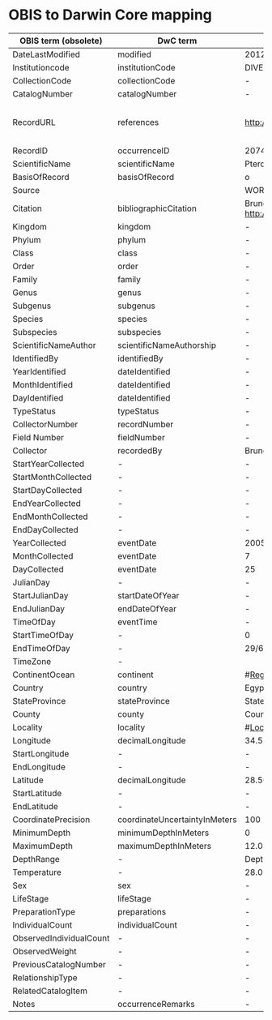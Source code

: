# OBIS to Darwin Core mapping

OBIS term (obsolete) | DwC term | example value | remarks
--- | --- | --- | ---
DateLastModified | modified | 2012-12-05 17:29:50 UTC | 
Institutioncode | institutionCode | DIVEBOARD | 
CollectionCode | collectionCode | - | 
CatalogNumber | catalogNumber | - | 
RecordURL | references | http://www.diveboard.com/bruno.lestrade/DPaanH | should be url of occurrence, not dive
RecordID | occurrenceID | 20745099 | 
ScientificName | scientificName | Pterois | 
BasisOfRecord | basisOfRecord | o | 
Source | | WORMS | 
Citation | bibliographicCitation | Bruno Lestrade 2005-07-25 through Diveboard : http://www.diveboard.com | 
Kingdom | kingdom | - | 
Phylum | phylum | - | 
Class | class | - | 
Order | order | - | 
Family | family | - | 
Genus | genus | - | 
Subgenus | subgenus | - | 
Species | species | - | 
Subspecies | subspecies | - | 
ScientificNameAuthor | scientificNameAuthorship | - | 
IdentifiedBy | identifiedBy | - | 
YearIdentified | dateIdentified | - | 
MonthIdentified | dateIdentified | - | 
DayIdentified | dateIdentified | - | 
TypeStatus | typeStatus | - | 
CollectorNumber | recordNumber | - | 
Field Number | fieldNumber | - | 
Collector | recordedBy | Bruno Lestrade - Diveboard | 
StartYearCollected | - | - | 
StartMonthCollected | - | - |  
StartDayCollected | - | - | 
EndYearCollected | - | - | 
EndMonthCollected | - | - | 
EndDayCollected | - | - | 
YearCollected | eventDate | 2005 | 
MonthCollected | eventDate | 7 | 
DayCollected | eventDate | 25 | 
JulianDay | - | - | 
StartJulianDay | startDateOfYear | - | 
EndJulianDay | endDateOfYear | - | 
TimeOfDay | eventTime | - | 
StartTimeOfDay | - | 0 | 
EndTimeOfDay | - | 29/60 | 
TimeZone | - | | 
ContinentOcean | continent | #<Region:0x00000006498760> | 
Country | country | Egypt | 
StateProvince | stateProvince | StateProvince | 
County | county | County | 
Locality | locality | #<Location:0x000000068d9c98> | 
Longitude | decimalLongitude | 34.513 | 
StartLongitude | - | - | 
EndLongitude | - | - | 
Latitude | decimalLongitude | 28.501 | 
StartLatitude | - | - | 
EndLatitude | - | - | 
CoordinatePrecision | coordinateUncertaintyInMeters | 100 | 
MinimumDepth | minimumDepthInMeters | 0 | 
MaximumDepth | maximumDepthInMeters | 12.0 | 
DepthRange | - | DepthRange | 
Temperature | - | 28.0 | 
Sex | sex | - | 
LifeStage | lifeStage | - | 
PreparationType | preparations | - | 
IndividualCount | individualCount | - | 
ObservedIndividualCount | - | - | 
ObservedWeight | - | - | 
PreviousCatalogNumber | - | - | 
RelationshipType | - | - | 
RelatedCatalogItem | - | - | 
Notes | occurrenceRemarks | - | 

